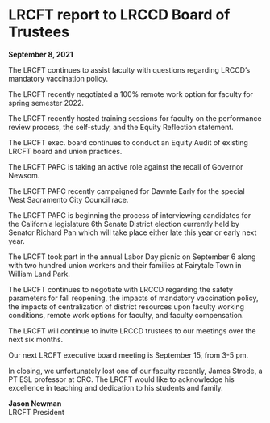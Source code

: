 <!-- Page 1 -->
# LRCFT report to LRCCD Board of Trustees  
**September 8, 2021**

The LRCFT continues to assist faculty with questions regarding LRCCD’s mandatory vaccination policy.

The LRCFT recently negotiated a 100% remote work option for faculty for spring semester 2022.

The LRCFT recently hosted training sessions for faculty on the performance review process, the self-study, and the Equity Reflection statement.

The LRCFT exec. board continues to conduct an Equity Audit of existing LRCFT board and union practices.

The LRCFT PAFC is taking an active role against the recall of Governor Newsom.

The LRCFT PAFC recently campaigned for Dawnte Early for the special West Sacramento City Council race.

The LRCFT PAFC is beginning the process of interviewing candidates for the California legislature 6th Senate District election currently held by Senator Richard Pan which will take place either late this year or early next year.

The LRCFT took part in the annual Labor Day picnic on September 6 along with two hundred union workers and their families at Fairytale Town in William Land Park.

The LRCFT continues to negotiate with LRCCD regarding the safety parameters for fall reopening, the impacts of mandatory vaccination policy, the impacts of centralization of district resources upon faculty working conditions, remote work options for faculty, and faculty compensation.

The LRCFT will continue to invite LRCCD trustees to our meetings over the next six months.

Our next LRCFT executive board meeting is September 15, from 3-5 pm.

In closing, we unfortunately lost one of our faculty recently, James Strode, a PT ESL professor at CRC. The LRCFT would like to acknowledge his excellence in teaching and dedication to his students and family.

**Jason Newman**  
LRCFT President
